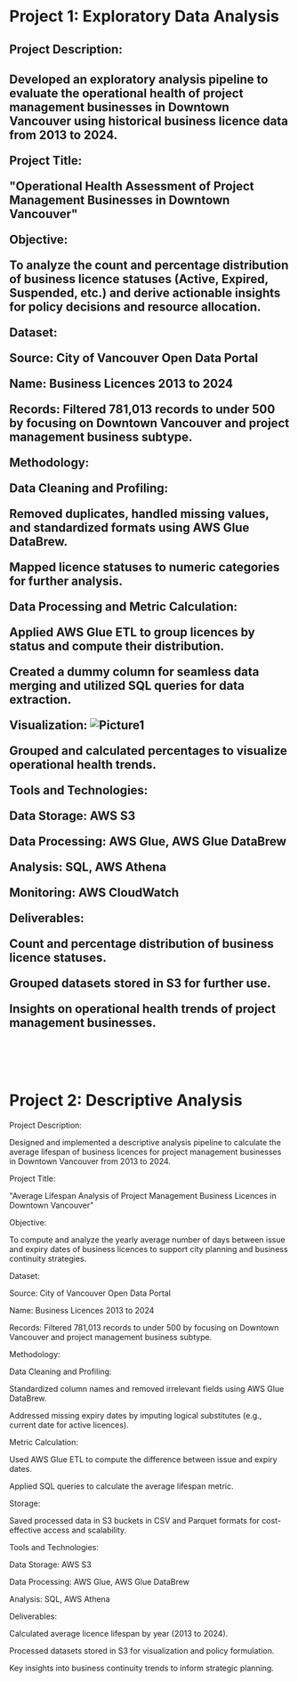 <h1>Project 1: Exploratory Data Analysis</h1>

<h2>
    Project Description:
<h2>

Developed an exploratory analysis pipeline to evaluate the operational health of project management businesses in Downtown Vancouver using historical business licence data from 2013 to 2024.

Project Title:

"Operational Health Assessment of Project Management Businesses in Downtown Vancouver"

Objective:

To analyze the count and percentage distribution of business licence statuses (Active, Expired, Suspended, etc.) and derive actionable insights for policy decisions and resource allocation.

Dataset:

Source: City of Vancouver Open Data Portal

Name: Business Licences 2013 to 2024

Records: Filtered 781,013 records to under 500 by focusing on Downtown Vancouver and project management business subtype.

Methodology:

Data Cleaning and Profiling:

Removed duplicates, handled missing values, and standardized formats using AWS Glue DataBrew.

Mapped licence statuses to numeric categories for further analysis.

Data Processing and Metric Calculation:

Applied AWS Glue ETL to group licences by status and compute their distribution.

Created a dummy column for seamless data merging and utilized SQL queries for data extraction.

Visualization:
![Picture1](https://github.com/user-attachments/assets/16278742-fa68-4b4d-9628-4d8823fcaf40)

Grouped and calculated percentages to visualize operational health trends.

Tools and Technologies:

Data Storage: AWS S3

Data Processing: AWS Glue, AWS Glue DataBrew

Analysis: SQL, AWS Athena

Monitoring: AWS CloudWatch

Deliverables:

Count and percentage distribution of business licence statuses.

Grouped datasets stored in S3 for further use.

Insights on operational health trends of project management businesses.


<br/>
<br/>



<h1>Project 2: Descriptive Analysis</h1>

Project Description:

Designed and implemented a descriptive analysis pipeline to calculate the average lifespan of business licences for project management businesses in Downtown Vancouver from 2013 to 2024.

Project Title:

"Average Lifespan Analysis of Project Management Business Licences in Downtown Vancouver"

Objective:

To compute and analyze the yearly average number of days between issue and expiry dates of business licences to support city planning and business continuity strategies.

Dataset:

Source: City of Vancouver Open Data Portal

Name: Business Licences 2013 to 2024

Records: Filtered 781,013 records to under 500 by focusing on Downtown Vancouver and project management business subtype.

Methodology:

Data Cleaning and Profiling:

Standardized column names and removed irrelevant fields using AWS Glue DataBrew.

Addressed missing expiry dates by imputing logical substitutes (e.g., current date for active licences).

Metric Calculation:

Used AWS Glue ETL to compute the difference between issue and expiry dates.

Applied SQL queries to calculate the average lifespan metric.

Storage:

Saved processed data in S3 buckets in CSV and Parquet formats for cost-effective access and scalability.

Tools and Technologies:

Data Storage: AWS S3

Data Processing: AWS Glue, AWS Glue DataBrew

Analysis: SQL, AWS Athena

Deliverables:

Calculated average licence lifespan by year (2013 to 2024).

Processed datasets stored in S3 for visualization and policy formulation.

Key insights into business continuity trends to inform strategic planning.
